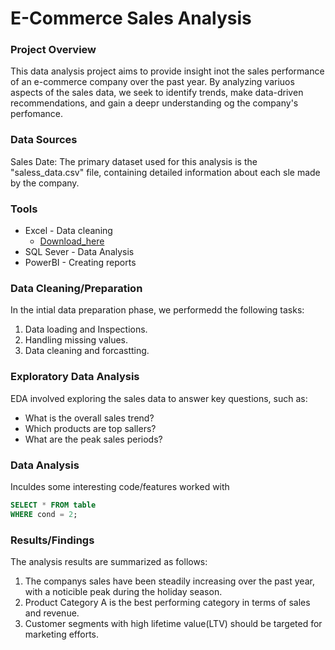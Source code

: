 # E-Commerce Sales Analysis

### Project Overview 

This data analysis project aims to provide insight inot the sales performance of an e-commerce company over the past year. By analyzing variuos aspects of the sales data, we seek to identify trends, make data-driven recommendations, and gain a deepr understanding og the company's perfomance.

### Data Sources

Sales Date: The primary dataset used for this analysis is the "saless_data.csv" file, containing detailed information about each sle made by the company.

### Tools

- Excel - Data cleaning 
  - [Download_here](https://microsoft.com) 
- SQL Sever - Data Analysis
- PowerBI - Creating reports


### Data Cleaning/Preparation

In the intial data preparation phase, we performedd the following tasks:
1. Data loading and Inspections.
2. Handling missing values.
3. Data cleaning and forcastting.

### Exploratory Data Analysis 

EDA involved exploring the sales data to answer key questions, such as:

- What is the overall sales trend?
- Which products are top sallers?
- What are the peak sales periods?

### Data Analysis

Inculdes some interesting code/features worked with

```sql
SELECT * FROM table
WHERE cond = 2;
```

### Results/Findings

The analysis results are summarized as follows:
1. The companys sales have been steadily increasing over the past year, with a noticible peak during the holiday season.
2. Product Category A is the best performing category in terms of sales and revenue.
3. Customer segments with high lifetime value(LTV) should be targeted for marketing efforts.
